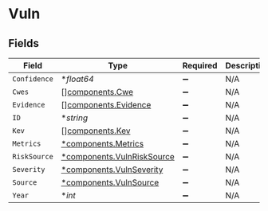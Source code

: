 # Vuln


## Fields

| Field                                                                   | Type                                                                    | Required                                                                | Description                                                             |
| ----------------------------------------------------------------------- | ----------------------------------------------------------------------- | ----------------------------------------------------------------------- | ----------------------------------------------------------------------- |
| `Confidence`                                                            | **float64*                                                              | :heavy_minus_sign:                                                      | N/A                                                                     |
| `Cwes`                                                                  | [][components.Cwe](../../models/components/cwe.md)                      | :heavy_minus_sign:                                                      | N/A                                                                     |
| `Evidence`                                                              | [][components.Evidence](../../models/components/evidence.md)            | :heavy_minus_sign:                                                      | N/A                                                                     |
| `ID`                                                                    | **string*                                                               | :heavy_minus_sign:                                                      | N/A                                                                     |
| `Kev`                                                                   | [][components.Kev](../../models/components/kev.md)                      | :heavy_minus_sign:                                                      | N/A                                                                     |
| `Metrics`                                                               | [*components.Metrics](../../models/components/metrics.md)               | :heavy_minus_sign:                                                      | N/A                                                                     |
| `RiskSource`                                                            | [*components.VulnRiskSource](../../models/components/vulnrisksource.md) | :heavy_minus_sign:                                                      | N/A                                                                     |
| `Severity`                                                              | [*components.VulnSeverity](../../models/components/vulnseverity.md)     | :heavy_minus_sign:                                                      | N/A                                                                     |
| `Source`                                                                | [*components.VulnSource](../../models/components/vulnsource.md)         | :heavy_minus_sign:                                                      | N/A                                                                     |
| `Year`                                                                  | **int*                                                                  | :heavy_minus_sign:                                                      | N/A                                                                     |